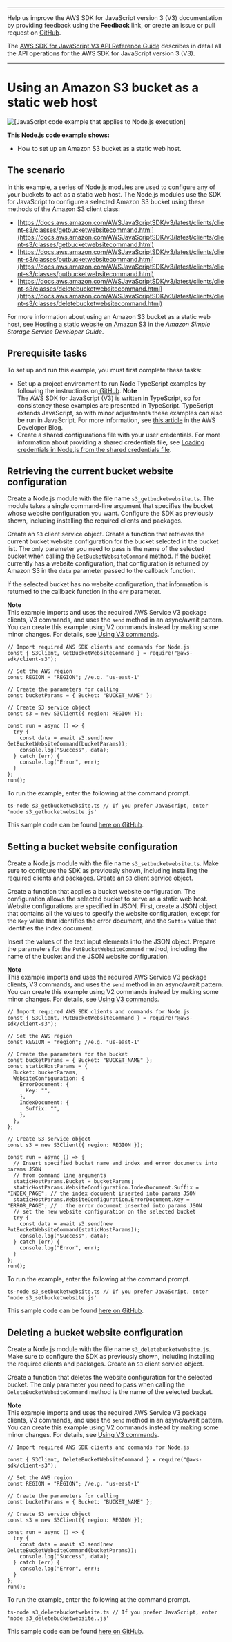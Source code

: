 --------

Help us improve the AWS SDK for JavaScript version 3 \(V3\) documentation by providing feedback using the **Feedback** link, or create an issue or pull request on [GitHub](https://github.com/awsdocs/aws-sdk-for-javascript-v3)\.

 The [AWS SDK for JavaScript V3 API Reference Guide](https://docs.aws.amazon.com/AWSJavaScriptSDK/v3/latest/index.html) describes in detail all the API operations for the AWS SDK for JavaScript version 3 \(V3\)\.

--------

# Using an Amazon S3 bucket as a static web host<a name="s3-example-static-web-host"></a>

![\[JavaScript code example that applies to Node.js execution\]](http://docs.aws.amazon.com/sdk-for-javascript/v3/developer-guide/images/nodeicon.png)

**This Node\.js code example shows:**
+ How to set up an Amazon S3 bucket as a static web host\.

## The scenario<a name="s3-example-static-web-host-scenario"></a>

In this example, a series of Node\.js modules are used to configure any of your buckets to act as a static web host\. The Node\.js modules use the SDK for JavaScript to configure a selected Amazon S3 bucket using these methods of the Amazon S3 client class:
+ [https://docs.aws.amazon.com/AWSJavaScriptSDK/v3/latest/clients/client-s3/classes/getbucketwebsitecommand.html](https://docs.aws.amazon.com/AWSJavaScriptSDK/v3/latest/clients/client-s3/classes/getbucketwebsitecommand.html)
+ [https://docs.aws.amazon.com/AWSJavaScriptSDK/v3/latest/clients/client-s3/classes/putbucketwebsitecommand.html](https://docs.aws.amazon.com/AWSJavaScriptSDK/v3/latest/clients/client-s3/classes/putbucketwebsitecommand.html)
+ [https://docs.aws.amazon.com/AWSJavaScriptSDK/v3/latest/clients/client-s3/classes/deletebucketwebsitecommand.html](https://docs.aws.amazon.com/AWSJavaScriptSDK/v3/latest/clients/client-s3/classes/deletebucketwebsitecommand.html)

For more information about using an Amazon S3 bucket as a static web host, see [Hosting a static website on Amazon S3](https://docs.aws.amazon.com/AmazonS3/latest/dev/WebsiteHosting.html) in the *Amazon Simple Storage Service Developer Guide*\.

## Prerequisite tasks<a name="s3-example-static-web-host-prerequisites"></a>

To set up and run this example, you must first complete these tasks:
+ Set up a project environment to run Node TypeScript examples by following the instructions on[ GitHub](https://github.com/awsdocs/aws-doc-sdk-examples/tree/master/javascriptv3/example_code/s3/README.md)\.
**Note**  
The AWS SDK for JavaScript \(V3\) is written in TypeScript, so for consistency these examples are presented in TypeScript\. TypeScript extends JavaScript, so with minor adjustments these examples can also be run in JavaScript\. For more information, see [this article](https://aws.amazon.com/blogs/developer/first-class-typescript-support-in-modular-aws-sdk-for-javascript/) in the AWS Developer Blog\.
+ Create a shared configurations file with your user credentials\. For more information about providing a shared credentials file, see [Loading credentials in Node\.js from the shared credentials file](loading-node-credentials-shared.md)\.

## Retrieving the current bucket website configuration<a name="s3-example-static-web-host-get-website"></a>

Create a Node\.js module with the file name `s3_getbucketwebsite.ts`\. The module takes a single command\-line argument that specifies the bucket whose website configuration you want\. Configure the SDK as previously shown, including installing the required clients and packages\.

Create an `S3` client service object\. Create a function that retrieves the current bucket website configuration for the bucket selected in the bucket list\. The only parameter you need to pass is the name of the selected bucket when calling the `GetBucketWebsiteCommand` method\. If the bucket currently has a website configuration, that configuration is returned by Amazon S3 in the `data` parameter passed to the callback function\.

If the selected bucket has no website configuration, that information is returned to the callback function in the `err` parameter\.

**Note**  
This example imports and uses the required AWS Service V3 package clients, V3 commands, and uses the `send` method in an async/await pattern\. You can create this example using V2 commands instead by making some minor changes\. For details, see [Using V3 commands](welcome.md#using_v3_commands)\.

```
// Import required AWS SDK clients and commands for Node.js
const { S3Client, GetBucketWebsiteCommand } = require("@aws-sdk/client-s3");

// Set the AWS region
const REGION = "REGION"; //e.g. "us-east-1"

// Create the parameters for calling
const bucketParams = { Bucket: "BUCKET_NAME" };

// Create S3 service object
const s3 = new S3Client({ region: REGION });

const run = async () => {
  try {
    const data = await s3.send(new GetBucketWebsiteCommand(bucketParams));
    console.log("Success", data);
  } catch (err) {
    console.log("Error", err);
  }
};
run();
```

To run the example, enter the following at the command prompt\.

```
ts-node s3_getbucketwebsite.ts // If you prefer JavaScript, enter 'node s3_getbucketwebsite.js'
```

This sample code can be found [here on GitHub](https://github.com/awsdocs/aws-doc-sdk-examples/blob/master/javascriptv3/example_code/s3/src/s3_getbucketwebsite.ts)\.

## Setting a bucket website configuration<a name="s3-example-static-web-host-set-website"></a>

Create a Node\.js module with the file name `s3_setbucketwebsite.ts`\. Make sure to configure the SDK as previously shown, including installing the required clients and packages\. Create an `S3` client service object\. 

Create a function that applies a bucket website configuration\. The configuration allows the selected bucket to serve as a static web host\. Website configurations are specified in JSON\. First, create a JSON object that contains all the values to specify the website configuration, except for the `Key` value that identifies the error document, and the `Suffix` value that identifies the index document\.

Insert the values of the text input elements into the JSON object\. Prepare the parameters for the `PutBucketWebsiteCommand` method, including the name of the bucket and the JSON website configuration\.

**Note**  
This example imports and uses the required AWS Service V3 package clients, V3 commands, and uses the `send` method in an async/await pattern\. You can create this example using V2 commands instead by making some minor changes\. For details, see [Using V3 commands](welcome.md#using_v3_commands)\.

```
// Import required AWS SDK clients and commands for Node.js
const { S3Client, PutBucketWebsiteCommand } = require("@aws-sdk/client-s3");

// Set the AWS region
const REGION = "region"; //e.g. "us-east-1"

// Create the parameters for the bucket
const bucketParams = { Bucket: "BUCKET_NAME" };
const staticHostParams = {
  Bucket: bucketParams,
  WebsiteConfiguration: {
    ErrorDocument: {
      Key: "",
    },
    IndexDocument: {
      Suffix: "",
    },
  },
};

// Create S3 service object
const s3 = new S3Client({ region: REGION });

const run = async () => {
  // Insert specified bucket name and index and error documents into params JSON
  // from command line arguments
  staticHostParams.Bucket = bucketParams;
  staticHostParams.WebsiteConfiguration.IndexDocument.Suffix = "INDEX_PAGE"; // the index document inserted into params JSON
  staticHostParams.WebsiteConfiguration.ErrorDocument.Key = "ERROR_PAGE"; // : the error document inserted into params JSON
  // set the new website configuration on the selected bucket
  try {
    const data = await s3.send(new PutBucketWebsiteCommand(staticHostParams));
    console.log("Success", data);
  } catch (err) {
    console.log("Error", err);
  }
};
run();
```

To run the example, enter the following at the command prompt\.

```
ts-node s3_setbucketwebsite.ts // If you prefer JavaScript, enter 'node s3_setbucketwebsite.js' 
```

This sample code can be found [here on GitHub](https://github.com/awsdocs/aws-doc-sdk-examples/blob/master/javascriptv3/example_code/s3/src/s3_setbucketwebsite.ts)\.

## Deleting a bucket website configuration<a name="s3-example-static-web-host-delete-website"></a>

Create a Node\.js module with the file name `s3_deletebucketwebsite.js`\. Make sure to configure the SDK as previously shown, including installing the required clients and packages\. Create an `S3` client service object\. 

Create a function that deletes the website configuration for the selected bucket\. The only parameter you need to pass when calling the `DeleteBucketWebsiteCommand` method is the name of the selected bucket\.

**Note**  
This example imports and uses the required AWS Service V3 package clients, V3 commands, and uses the `send` method in an async/await pattern\. You can create this example using V2 commands instead by making some minor changes\. For details, see [Using V3 commands](welcome.md#using_v3_commands)\.

```
// Import required AWS SDK clients and commands for Node.js

const { S3Client, DeleteBucketWebsiteCommand } = require("@aws-sdk/client-s3");

// Set the AWS region
const REGION = "REGION"; //e.g. "us-east-1"

// Create the parameters for calling
const bucketParams = { Bucket: "BUCKET_NAME" };

// Create S3 service object
const s3 = new S3Client({ region: REGION });

const run = async () => {
  try {
    const data = await s3.send(new DeleteBucketWebsiteCommand(bucketParams));
    console.log("Success", data);
  } catch (err) {
    console.log("Error", err);
  }
};
run();
```

To run the example, enter the following at the command prompt\.

```
ts-node s3_deletebucketwebsite.ts // If you prefer JavaScript, enter 'node s3_deletebucketwebsite..js' 
```

This sample code can be found [here on GitHub](https://github.com/awsdocs/aws-doc-sdk-examples/blob/master/javascriptv3/example_code/s3/src/s3_deletebucketwebsite.ts)\.
